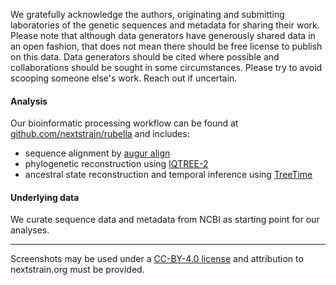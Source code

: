 We gratefully acknowledge the authors, originating and submitting
laboratories of the genetic sequences and metadata for sharing their
work. Please note that although data generators have generously shared
data in an open fashion, that does not mean there should be free
license to publish on this data. Data generators should be cited where
possible and collaborations should be sought in some circumstances.
Please try to avoid scooping someone else's work. Reach out if
uncertain.

#### Analysis

Our bioinformatic processing workflow can be found at
[github.com/nextstrain/rubella][] and includes:

- sequence alignment by [augur align][]
- phylogenetic reconstruction using [IQTREE-2][]
- ancestral state reconstruction and temporal inference using [TreeTime][]

#### Underlying data

We curate sequence data and metadata from NCBI as starting point for
our analyses.

---

Screenshots may be used under a [CC-BY-4.0 license][] and attribution
to nextstrain.org must be provided.

[github.com/nextstrain/rubella]: https://github.com/nextstrain/rubella
[augur align]: https://docs.nextstrain.org/projects/augur/en/stable/usage/cli/align.html
[IQTREE-2]: http://www.iqtree.org/
[TreeTime]: https://github.com/neherlab/treetime
[CC-BY-4.0 license]: https://creativecommons.org/licenses/by/4.0/
